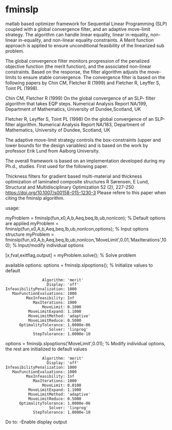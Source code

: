 # fminslp
matlab based optimizer framework for Sequential Linear Programming (SLP) coupled with a global convergence filter, and an adaptive move-limit strategy. The algorithm can handle linear equality, linear in-equality, non-linear in-equality, and non-linear equality constraints. A Merit function approach is applied to ensure unconditional feasibility of the linearized sub problem.

The global convergence filter monitors progression of the penalized objective function (the merit function), and the associated non-linear constraints. Based on the response, the filter algorithm adjusts the move-limits to ensure stable convergence. The convergence filter is based on the following papers by Chin CM, Fletcher R (1999) and Fletcher R, Leyffer S, Toint PL (1998).

Chin CM, Fletcher R (1999) On the global convergence of an SLP-
filter algorithm that takes EQP steps. Numerical Analysis Report
NA/199, Department of Mathematics, University of Dundee,Scotland, UK

Fletcher R, Leyffer S, Toint PL (1998) On the global convergence
of an SLP-filter algorithm. Numerical Analysis Report NA/183,
Department of Mathematics, University of Dundee, Scotland, UK

The adaptive move-limit strategy controls the box-constraints (upper and lower bounds for the design variables) and is based on the work by professor Erik Lund from Aalborg University.

The overall framework is based on an implementation developed during my Ph.d., studies. First used for the following paper. 

Thickness filters for gradient based multi-material and thickness optimization of laminated composite structures
R Sørensen, E Lund, Structural and Multidisciplinary Optimization 52 (2), 227-250
https://doi.org/10.1007/s00158-015-1230-3 
Please refere to this paper when citing the fminslp algorithm.

usage: 

myProblem = fminslp(fun,x0,A,b,Aeq,beq,lb,ub,nonlcon); % Default options are applied
myProblem = fminslp(fun,x0,A,b,Aeq,beq,lb,ub,nonlcon,options); % Input options structure
myProblem = fminslp(fun,x0,A,b,Aeq,beq,lb,ub,nonlcon,'MoveLimit',0.01,'MaxIterations',100); % Input/modify individual options

[x,fval,exitflag,output] = myProblem.solve(); % Solve problem

available options:
options = fminslp.slpoptions(); % Initialize values to default

                    Algorithm: 'merit'
                      Display: 'off'
    InfeasibilityPenalization: 1000
       MaxFunctionEvaluations: 1000
             MaxInfeasibility: Inf
                MaxIterations: 1000
                    MoveLimit: 0.1000
              MoveLimitExpand: 1.1000
              MoveLimitMethod: 'adaptive'
              MoveLimitReduce: 0.5000
          OptimalityTolerance: 1.0000e-06
                       Solver: 'linprog'
                StepTolerance: 1.0000e-10

options = fminslp.slpoptions('MoveLimit',0.01); % Modify individual options, the rest are initialized to default values

                    Algorithm: 'merit'
                      Display: 'off'
    InfeasibilityPenalization: 1000
       MaxFunctionEvaluations: 1000
             MaxInfeasibility: Inf
                MaxIterations: 1000
                    MoveLimit: 0.0100
              MoveLimitExpand: 1.1000
              MoveLimitMethod: 'adaptive'
              MoveLimitReduce: 0.5000
          OptimalityTolerance: 1.0000e-06
                       Solver: 'linprog'
                StepTolerance: 1.0000e-10
                
Do to:
  -Enable display output
